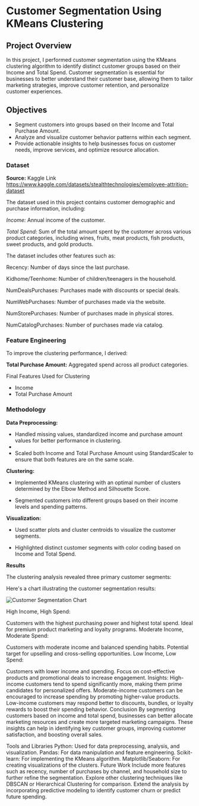 # Customer Segmentation Using KMeans Clustering

## Project Overview

In this project, I performed customer segmentation using the KMeans clustering algorithm to identify distinct customer groups based on their Income and Total Spend. Customer segmentation is essential for businesses to better understand their customer base, allowing them to tailor marketing strategies, improve customer retention, and personalize customer experiences.

## Objectives

- Segment customers into groups based on their Income and Total Purchase Amount.
- Analyze and visualize customer behavior patterns within each segment.
- Provide actionable insights to help businesses focus on customer needs, improve services, and optimize resource allocation.

### Dataset

**Source:** Kaggle Link https://www.kaggle.com/datasets/stealthtechnologies/employee-attrition-dataset

The dataset used in this project contains customer demographic and purchase information, including:

_Income:_ Annual income of the customer.

_Total Spend:_ Sum of the total amount spent by the customer across various product categories, including wines, fruits, meat products, fish products, sweet products, and gold products.

The dataset includes other features such as:

Recency: Number of days since the last purchase.

Kidhome/Teenhome: Number of children/teenagers in the household.

NumDealsPurchases: Purchases made with discounts or special deals.

NumWebPurchases: Number of purchases made via the website.

NumStorePurchases: Number of purchases made in physical stores.

NumCatalogPurchases: Number of purchases made via catalog.

### Feature Engineering

To improve the clustering performance, I derived:

**Total Purchase Amount:** Aggregated spend across all product categories.

Final Features Used for Clustering

- Income
- Total Purchase Amount
  
### Methodology

**Data Preprocessing:**

- Handled missing values, standardized income and purchase amount values for better performance in clustering.
- 
- Scaled both Income and Total Purchase Amount using StandardScaler to ensure that both features are on the same scale.
  
**Clustering:**

- Implemented KMeans clustering with an optimal number of clusters determined by the Elbow Method and Silhouette Score.
  
- Segmented customers into different groups based on their income levels and spending patterns.
  
**Visualization:**

- Used scatter plots and cluster centroids to visualize the customer segments.
  
- Highlighted distinct customer segments with color coding based on Income and Total Spend.
  
**Results**

The clustering analysis revealed three primary customer segments:

Here's a chart illustrating the customer segmentation results:

![Customer Segmentation Chart](images/Clusterpic.png)

High Income, High Spend:

Customers with the highest purchasing power and highest total spend.
Ideal for premium product marketing and loyalty programs.
Moderate Income, Moderate Spend:

Customers with moderate income and balanced spending habits.
Potential target for upselling and cross-selling opportunities.
Low Income, Low Spend:

Customers with lower income and spending.
Focus on cost-effective products and promotional deals to increase engagement.
Insights:
High-income customers tend to spend significantly more, making them prime candidates for personalized offers.
Moderate-income customers can be encouraged to increase spending by promoting higher-value products.
Low-income customers may respond better to discounts, bundles, or loyalty rewards to boost their spending behavior.
Conclusion
By segmenting customers based on income and total spend, businesses can better allocate marketing resources and create more targeted marketing campaigns. These insights can help in identifying key customer groups, improving customer satisfaction, and boosting overall sales.

Tools and Libraries
Python: Used for data preprocessing, analysis, and visualization.
Pandas: For data manipulation and feature engineering.
Scikit-learn: For implementing the KMeans algorithm.
Matplotlib/Seaborn: For creating visualizations of the clusters.
Future Work
Include more features such as recency, number of purchases by channel, and household size to further refine the segmentation.
Explore other clustering techniques like DBSCAN or Hierarchical Clustering for comparison.
Extend the analysis by incorporating predictive modeling to identify customer churn or predict future spending.



